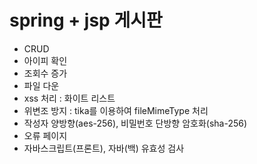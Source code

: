 # spring + jsp 게시판
- CRUD
- 아이피 확인
- 조회수 증가
- 파일 다운
- xss 처리 : 화이트 리스트
- 위변조 방지 : tika를 이용하여 fileMimeType 처리 
- 작성자 양방향(aes-256), 비밀번호 단방향 암호화(sha-256)
- 오류 페이지
- 자바스크립트(프론트), 자바(백) 유효성 검사
